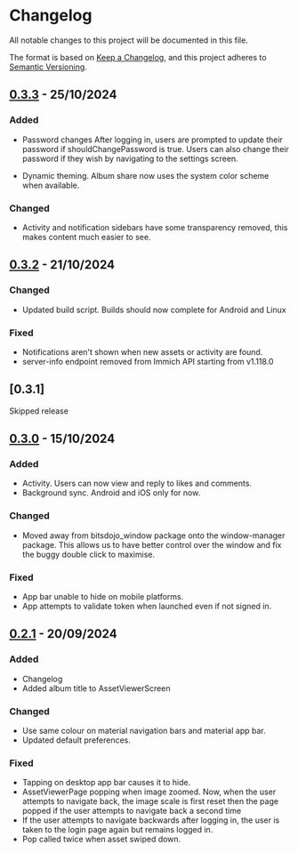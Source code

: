 
# Changelog

All notable changes to this project will be documented in this file.

The format is based on [Keep a Changelog](https://keepachangelog.com/en/1.1.0/),
and this project adheres to [Semantic Versioning](https://semver.org/spec/v2.0.0.html).
## [0.3.3] - 25/10/2024

### Added

- Password changes
After logging in, users are prompted to update their password if shouldChangePassword is true.
Users can also change their password if they wish by navigating to the settings screen.

- Dynamic theming. 
Album share now uses the system color scheme when available.

### Changed

- Activity and notification sidebars have some transparency removed, this makes content much easier to see.

## [0.3.2] - 21/10/2024

### Changed

- Updated build script.
Builds should now complete for Android and Linux

### Fixed

- Notifications aren't shown when new assets or activity are found.
- server-info endpoint removed from Immich API starting from v1.118.0

## [0.3.1]
Skipped release

## [0.3.0] - 15/10/2024

### Added

- Activity.
Users can now view and reply to likes and comments.
- Background sync.
Android and iOS only for now.

### Changed

- Moved away from bitsdojo_window package onto the window-manager package.
This allows us to have better control over the window and fix the buggy double click to maximise.

### Fixed
- App bar unable to hide on mobile platforms.
- App attempts to validate token when launched even if not signed in.

## [0.2.1] - 20/09/2024

### Added

- Changelog
- Added album title to AssetViewerScreen

### Changed

- Use same colour on material navigation bars and material app bar.
- Updated default preferences.

### Fixed
- Tapping on desktop app bar causes it to hide.
- AssetViewerPage popping when image zoomed.
Now, when the user attempts to navigate back, the image scale is first reset then the page popped if the user attempts to navigate back a second time
-  If the user attempts to navigate backwards after logging in, the user is taken to the login page again but remains logged in.
- Pop called twice when asset swiped down.


[0.2.1]: https://github.com/ConcenTech/album_share/compare/main...0.2.1
[0.3.0]: https://github.com/ConcenTech/album_share/compare/0.2.1...0.3.0
[0.3.2]: https://github.com/ConcenTech/album_share/compare/0.3.0...0.3.2
[0.3.3]: https://github.com/ConcenTech/album_share/compare/0.3.2...0.3.3